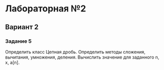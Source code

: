 # Лабораторная №2
## Вариант 2
### Задание 5
Определить класс Цепная дробь. Определить методы сложения, вычитания, умножения, деления. Вычислить значение для заданного n, x, a\[n].